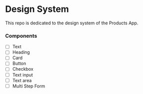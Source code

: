 # Design System

This repo is dedicated to the design system of the Products App.

### Components

- [ ]  Text
- [ ]  Heading
- [ ]  Card
- [ ]  Button
- [ ]  Checkbox
- [ ]  Text input
- [ ]  Text area
- [ ]  Multi Step Form
